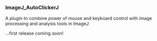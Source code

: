 ### **ImageJ_AutoClickerJ**

A plugin to combine power of mouse and keyboard control with image processing and analysis tools in ImageJ

...first release coming soon!
